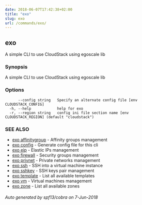 ```yaml
---
date: 2018-06-07T17:42:38+02:00
title: "exo"
slug: exo
url: /commands/exo/
---
```

## exo

A simple CLI to use CloudStack using egoscale lib

### Synopsis

A simple CLI to use CloudStack using egoscale lib

### Options

```
      --config string   Specify an alternate config file [env CLOUDSTACK_CONFIG]
  -h, --help            help for exo
  -r, --region string   config ini file section name [env CLOUDSTACK_REGION] (default "cloudstack")
```

### SEE ALSO

* [exo affinitygroup](/commands/exo_affinitygroup/)	 - Affinity groups management
* [exo config](/commands/exo_config/)	 - Generate config file for this cli
* [exo eip](/commands/exo_eip/)	 - Elastic IPs management
* [exo firewall](/commands/exo_firewall/)	 - Security groups management
* [exo privnet](/commands/exo_privnet/)	 - Private networks management
* [exo ssh](/commands/exo_ssh/)	 - SSH into a virtual machine instance
* [exo sshkey](/commands/exo_sshkey/)	 - SSH keys pair management
* [exo template](/commands/exo_template/)	 - List all available templates
* [exo vm](/commands/exo_vm/)	 - Virtual machines management
* [exo zone](/commands/exo_zone/)	 - List all available zones

###### Auto generated by spf13/cobra on 7-Jun-2018
